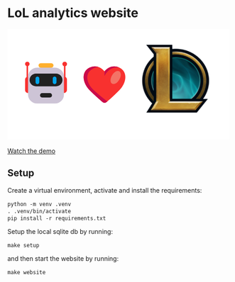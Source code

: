 # LoL analytics website

![width:500px](docs/../docs/assets/concept.png)

[Watch the demo](https://www.youtube.com/watch?v=8ow-0vQya0I)

## Setup

Create a virtual environment, activate and install the requirements:

```
python -m venv .venv
. .venv/bin/activate
pip install -r requirements.txt
```

Setup the local sqlite db by running:

```
make setup
```

and then start the website by running:

```
make website
```

